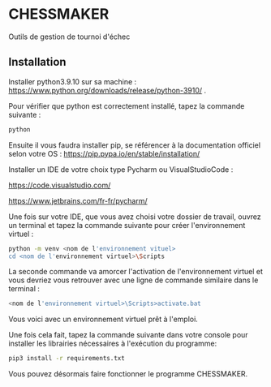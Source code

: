 
# CHESSMAKER

Outils de gestion de tournoi d'échec



## Installation

Installer python3.9.10 sur sa machine : https://www.python.org/downloads/release/python-3910/ .

Pour vérifier que python est correctement installé, tapez la commande suivante :
```bash
python
```
Ensuite il vous faudra installer pip, se référencer à la documentation officiel selon votre OS :
   https://pip.pypa.io/en/stable/installation/

Installer un IDE de votre choix type Pycharm ou VisualStudioCode :

https://code.visualstudio.com/

https://www.jetbrains.com/fr-fr/pycharm/


Une fois sur votre IDE, que vous avez choisi votre dossier de travail, ouvrez un terminal et tapez la commande suivante pour créer l'environnement virtuel :
```bash 
python -m venv <nom de l'environnement vituel>
cd <nom de l'environnement virtuel>\Scripts
```
La seconde commande va amorcer l'activation de l'environnement virtuel et vous devriez vous retrouver avec une ligne de commande similaire dans le terminal :
```bash
<nom de l'environnement virtuel>\Scripts>activate.bat
```
Vous voici avec un environnement virtuel prêt à l'emploi.


Une fois cela fait, tapez la commande suivante dans votre console pour installer les librairies nécessaires à l'exécution du programme:
```bash
pip3 install -r requirements.txt
```
Vous pouvez désormais faire fonctionner le programme CHESSMAKER.
